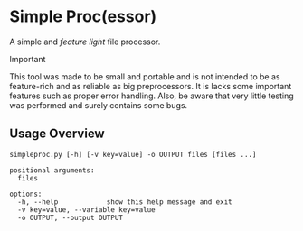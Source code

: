 # Simple Proc(essor)
A simple and *feature light* file processor.

> [!IMPORTANT]
> This tool was made to be small and portable and is not intended to be as
> feature-rich and as reliable as big preprocessors. It is lacks some important
> features such as proper error handling.
> Also, be aware that very little testing was performed and surely contains some
> bugs.

## Usage Overview
```
simpleproc.py [-h] [-v key=value] -o OUTPUT files [files ...]

positional arguments:
  files

options:
  -h, --help            show this help message and exit
  -v key=value, --variable key=value
  -o OUTPUT, --output OUTPUT
```
